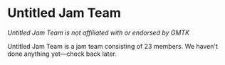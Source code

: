 # Untitled Jam Team
*Untitled Jam Team is not affiliated with or endorsed by GMTK*

Untitled Jam Team is a jam team consisting of 23 members. We haven't done anything yet—check back later.
